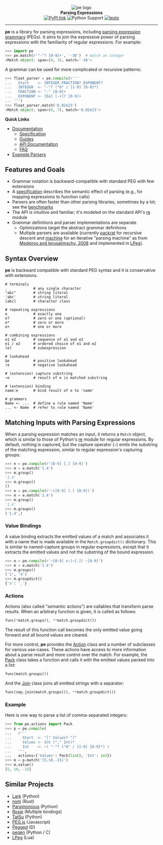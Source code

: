 
<p align="center">
  <img src="https://raw.githubusercontent.com/goodmami/pe/main/docs/_static/pe-logo.svg" alt="pe logo">
  <br>
  <strong>Parsing Expressions</strong>
  <br>
  <a href="https://pypi.org/project/pe/"><img src="https://img.shields.io/pypi/v/pe.svg" alt="PyPI link"></a>
  <img src="https://img.shields.io/pypi/pyversions/pe.svg" alt="Python Support">
  <a href="https://github.com/goodmami/pe/actions?query=workflow%3A%22Python+package%22"><img src="https://github.com/goodmami/pe/workflows/Python%20package/badge.svg" alt="tests"></a>
</p>

---

**pe** is a library for parsing expressions, including [parsing
expression grammars] (PEGs). It aims to join the expressive power of
parsing expressions with the familiarity of regular expressions. For
example:

```python
>>> import pe
>>> pe.match(r'"-"? [0-9]+', '-38')  # match an integer
<Match object; span=(0, 3), match='-38'>

```

A grammar can be used for more complicated or recursive patterns:

```python
>>> float_parser = pe.compile(r'''
...   Start    <- INTEGER FRACTION? EXPONENT?
...   INTEGER  <- "-"? ("0" / [1-9] [0-9]*)
...   FRACTION <- "." [0-9]+
...   EXPONENT <- [Ee] [-+]? [0-9]+
... ''')
>>> float_parser.match('6.02e23')
<Match object; span=(0, 7), match='6.02e23'>

```

[parsing expression grammars]: https://en.wikipedia.org/wiki/Parsing_expression_grammar

**Quick Links**

* [Documentation](docs/README.md)
  - [Specification](docs/specification.md)
  - [Guides](docs/guides/README.md)
  - [API Documentation](docs/api/README.md)
  - [FAQ](docs/faq.md)
* [Example Parsers](examples/)


## Features and Goals

* Grammar notation is backward-compatible with standard PEG with few extensions
* A [specification](docs/specification.md) describes the semantic
  effect of parsing (e.g., for mapping expressions to function calls)
* Parsers are often faster than other parsing libraries, sometimes by
  a lot; see the [benchmarks]
* The API is intuitive and familiar; it's modeled on the standard
  API's [re] module
* Grammar definitions and parser implementations are separate
  - Optimizations target the abstract grammar definitions
  - Multiple parsers are available (currently [packrat](pe/packrat.py)
    for recursive descent and [machine](pe/machine.py) for an
    iterative "parsing machine" as from [Medeiros and Ierusalimschy,
    2008] and implemented in [LPeg]).

[benchmarks]: https://github.com/goodmami/python-parsing-benchmarks
[re]: https://docs.python.org/3/library/re.html
[Medeiros and Ierusalimschy, 2008]: http://www.inf.puc-rio.br/~roberto/docs/ry08-4.pdf


## Syntax Overview

**pe** is backward compatible with standard PEG syntax and it is
conservative with extensions.

```regex
# terminals
.            # any single character
"abc"        # string literal
'abc'        # string literal
[abc]        # character class

# repeating expressions
e            # exactly one
e?           # zero or one (optional)
e*           # zero or more
e+           # one or more

# combining expressions
e1 e2        # sequence of e1 and e2
e1 / e2      # ordered choice of e1 and e2
(e)          # subexpression

# lookahead
&e           # positive lookahead
!e           # negative lookahead

# (extension) capture substring
~e           # result of e is matched substring

# (extension) binding
name:e       # bind result of e to 'name'

# grammars
Name <- ...  # define a rule named 'Name'
... <- Name  # refer to rule named 'Name'
```

## Matching Inputs with Parsing Expressions

When a parsing expression matches an input, it returns a `Match`
object, which is similar to those of Python's
[re](https://docs.python.org/3/library/re.html) module for regular
expressions. By default, nothing is captured, but the capture operator
(`~`) emits the substring of the matching expression, similar to
regular expression's capturing groups:

```python
>>> e = pe.compile(r'[0-9] [.] [0-9]')
>>> m = e.match('1.4')
>>> m.group()
'1.4'
>>> m.groups()
()
>>> e = pe.compile(r'~([0-9] [.] [0-9])')
>>> m = e.match('1.4')
>>> m.group()
'1.4'
>>> m.groups()
('1.4',)

```

### Value Bindings

A value binding extracts the emitted values of a match and associates
it with a name that is made available in the `Match.groupdict()`
dictionary. This is similar to named-capture groups in regular
expressions, except that it extracts the emitted values and not the
substring of the bound expression.

```python
>>> e = pe.compile(r'~[0-9] x:(~[.]) ~[0-9]')
>>> m = e.match('1.4')
>>> m.groups()
('1', '4')
>>> m.groupdict()
{'x': '.'}

```

### Actions

Actions (also called "semantic actions") are callables that transform
parse results. When an arbitrary function is given, it is called as
follows:

``` python
func(*match.groups(), **match.groupdict())
```

The result of this function call becomes the only emitted value going
forward and all bound values are cleared.

For more control, **pe** provides the [Action] class and a number of
subclasses for various use-cases. These actions have access to more
information about a parse result and more control over the
match. For example, the [Pack] class takes a function and calls it
with the emitted values packed into a list:

``` python
func(match.groups())
```

And the [Join] class joins all emitted strings with a separator:

``` python
func(sep.join(match.groups()), **match.groupdict())
```

[Action]: docs/api/pe.actions.md#Action
[Pack]: docs/api/pe.actions.md#Pack
[Join]: docs/api/pe.actions.md#Join


### Example

Here is one way to parse a list of comma-separated integers:

```python
>>> from pe.actions import Pack
>>> p = pe.compile(
...   r'''
...     Start  <- "[" Values? "]"
...     Values <- Int ("," Int)*
...     Int    <- ~( "-"? ("0" / [1-9] [0-9]*) )
...   ''',
...   actions={'Values': Pack(list), 'Int': int})
>>> m = p.match('[5,10,-15]')
>>> m.value()
[5, 10, -15]

```

## Similar Projects

- [Lark](https://github.com/lark-parser/lark) (Python)
- [nom](https://github.com/Geal/nom) (Rust)
- [Parsimonious](https://github.com/erikrose/parsimonious) (Python)
- [Rosie](https://rosie-lang.org/) (Multiple bindings)
- [TatSu](https://tatsu.readthedocs.io/en/stable/) (Python)
- [PEG.js](https://github.com/pegjs/pegjs) (Javascript)
- [Pegged](https://github.com/PhilippeSigaud/Pegged) (D)
- [pegen](https://github.com/gvanrossum/pegen) (Python / C)
- [LPeg] (Lua)

[LPeg]: http://www.inf.puc-rio.br/~roberto/lpeg/

